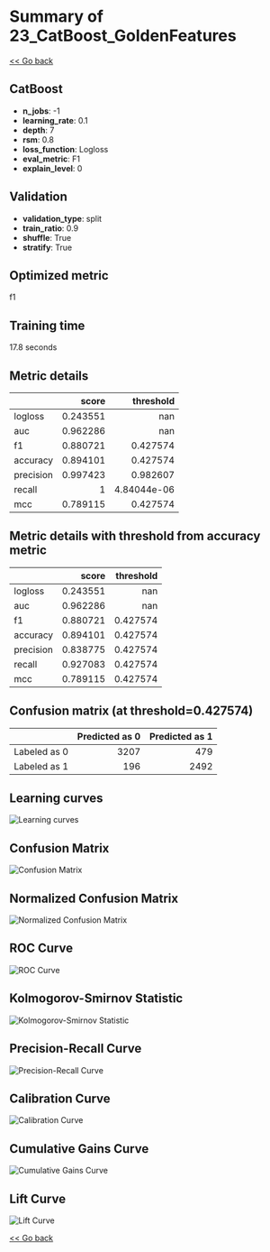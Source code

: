 # Summary of 23_CatBoost_GoldenFeatures

[<< Go back](../README.md)


## CatBoost
- **n_jobs**: -1
- **learning_rate**: 0.1
- **depth**: 7
- **rsm**: 0.8
- **loss_function**: Logloss
- **eval_metric**: F1
- **explain_level**: 0

## Validation
 - **validation_type**: split
 - **train_ratio**: 0.9
 - **shuffle**: True
 - **stratify**: True

## Optimized metric
f1

## Training time

17.8 seconds

## Metric details
|           |    score |     threshold |
|:----------|---------:|--------------:|
| logloss   | 0.243551 | nan           |
| auc       | 0.962286 | nan           |
| f1        | 0.880721 |   0.427574    |
| accuracy  | 0.894101 |   0.427574    |
| precision | 0.997423 |   0.982607    |
| recall    | 1        |   4.84044e-06 |
| mcc       | 0.789115 |   0.427574    |


## Metric details with threshold from accuracy metric
|           |    score |   threshold |
|:----------|---------:|------------:|
| logloss   | 0.243551 |  nan        |
| auc       | 0.962286 |  nan        |
| f1        | 0.880721 |    0.427574 |
| accuracy  | 0.894101 |    0.427574 |
| precision | 0.838775 |    0.427574 |
| recall    | 0.927083 |    0.427574 |
| mcc       | 0.789115 |    0.427574 |


## Confusion matrix (at threshold=0.427574)
|              |   Predicted as 0 |   Predicted as 1 |
|:-------------|-----------------:|-----------------:|
| Labeled as 0 |             3207 |              479 |
| Labeled as 1 |              196 |             2492 |

## Learning curves
![Learning curves](learning_curves.png)
## Confusion Matrix

![Confusion Matrix](confusion_matrix.png)


## Normalized Confusion Matrix

![Normalized Confusion Matrix](confusion_matrix_normalized.png)


## ROC Curve

![ROC Curve](roc_curve.png)


## Kolmogorov-Smirnov Statistic

![Kolmogorov-Smirnov Statistic](ks_statistic.png)


## Precision-Recall Curve

![Precision-Recall Curve](precision_recall_curve.png)


## Calibration Curve

![Calibration Curve](calibration_curve_curve.png)


## Cumulative Gains Curve

![Cumulative Gains Curve](cumulative_gains_curve.png)


## Lift Curve

![Lift Curve](lift_curve.png)



[<< Go back](../README.md)
